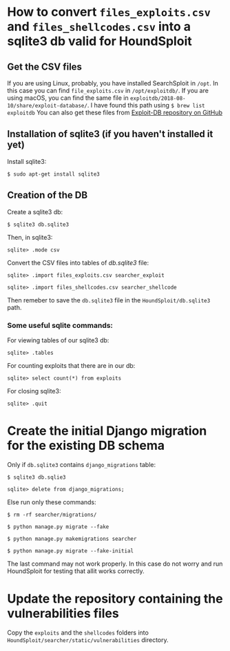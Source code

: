 # How to convert `files_exploits.csv` and `files_shellcodes.csv` into a sqlite3 db valid for HoundSploit

## Get the CSV files

If you are using Linux, probably, you have installed SearchSploit in `/opt`. In this case you can find `file_exploits.csv` in `/opt/exploitdb/`.
If you are using macOS, you can find the same file in `exploitdb/2018-08-10/share/exploit-database/`. I have found this path using `$ brew list exploitdb`
You can also get these files from [Exploit-DB repository on GitHub](https://github.com/offensive-security/exploitdb)

## Installation of sqlite3 (if you haven't installed it yet)

Install sqlite3:

`$ sudo apt-get install sqlite3`

## Creation of the DB

Create a sqlite3 db:

`$ sqlite3 db.sqlite3`

Then, in sqlite3:

`sqlite> .mode csv`

Convert the CSV files into tables of _db.sqlite3_ file:

`sqlite> .import files_exploits.csv searcher_exploit`

`sqlite> .import files_shellcodes.csv searcher_shellcode`

Then remeber to save the `db.sqlite3` file in the `HoundSploit/db.sqlite3` path.


### Some useful sqlite commands:

For viewing tables of our sqlite3 db:

`sqlite> .tables`

For counting exploits that there are in our db:

`sqlite> select count(*) from exploits`

For closing sqlite3:

`sqlite> .quit`

# Create the initial Django migration for the existing DB schema

Only if `db.sqlite3` contains `django_migrations` table:

`$ sqlite3 db.sqlie3`

`sqlite> delete from django_migrations;`

Else run only these commands:

`$ rm -rf searcher/migrations/`

`$ python manage.py migrate --fake`

`$ python manage.py makemigrations searcher`

`$ python manage.py migrate --fake-initial`

The last command may not work properly. In this case do not worry and run HoundSploit for testing that allit works correctly.

# Update the repository containing the vulnerabilities files

Copy the `exploits` and the `shellcodes` folders into `HoundSploit/searcher/static/vulnerabilities` directory.

